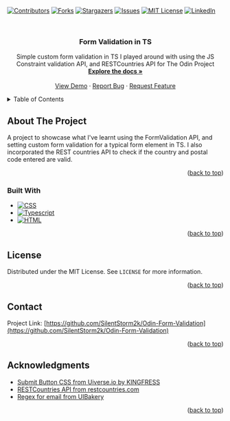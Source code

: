 <!-- Copyright notice for this README.md template -->

<!-- MIT License

Copyright (c) 2021 Othneil Drew

Permission is hereby granted, free of charge, to any person obtaining a copy
of this software and associated documentation files (the "Software"), to deal
in the Software without restriction, including without limitation the rights
to use, copy, modify, merge, publish, distribute, sublicense, and/or sell
copies of the Software, and to permit persons to whom the Software is
furnished to do so, subject to the following conditions:

The above copyright notice and this permission notice shall be included in all
copies or substantial portions of the Software.

THE SOFTWARE IS PROVIDED "AS IS", WITHOUT WARRANTY OF ANY KIND, EXPRESS OR
IMPLIED, INCLUDING BUT NOT LIMITED TO THE WARRANTIES OF MERCHANTABILITY,
FITNESS FOR A PARTICULAR PURPOSE AND NONINFRINGEMENT. IN NO EVENT SHALL THE
AUTHORS OR COPYRIGHT HOLDERS BE LIABLE FOR ANY CLAIM, DAMAGES OR OTHER
LIABILITY, WHETHER IN AN ACTION OF CONTRACT, TORT OR OTHERWISE, ARISING FROM,
OUT OF OR IN CONNECTION WITH THE SOFTWARE OR THE USE OR OTHER DEALINGS IN THE
SOFTWARE. -->

<a name="readme-top"></a>

<!-- PROJECT SHIELDS -->
<!--
*** I'm using markdown "reference style" links for readability.
*** Reference links are enclosed in brackets [ ] instead of parentheses ( ).
*** See the bottom of this document for the declaration of the reference variables
*** for contributors-url, forks-url, etc. This is an optional, concise syntax you may use.
*** https://www.markdownguide.org/basic-syntax/#reference-style-links
-->

[![Contributors][contributors-shield]][contributors-url]
[![Forks][forks-shield]][forks-url]
[![Stargazers][stars-shield]][stars-url]
[![Issues][issues-shield]][issues-url]
[![MIT License][license-shield]][license-url]
[![LinkedIn][linkedin-shield]][linkedin-url]

<!-- PROJECT LOGO -->
<br />
<div align="center">
  <!-- <a href="https://github.com/SilentStorm2k/Odin-Form-Validation">
    <img src="logo.png" alt="Logo" width="80" height="80">
  </a> -->

<h3 align="center">Form Validation in TS</h3>

  <p align="center">
    Simple custom form validation in TS I played around with using the JS Constraint validation API, and RESTCountries API for The Odin Project
    <br />
    <a href="https://github.com/SilentStorm2k/Odin-Form-Validation"><strong>Explore the docs »</strong></a>
    <br />
    <br />
    <a href="https://SilentStorm2k.github.io/Odin-Form-Validation">View Demo</a>
    ·
    <a href="https://github.com/SilentStorm2k/Odin-Form-Validation/issues">Report Bug</a>
    ·
    <a href="https://github.com/SilentStorm2k/Odin-Form-Validation/issues">Request Feature</a>
  </p>
</div>

<!-- TABLE OF CONTENTS -->
<details>
  <summary>Table of Contents</summary>
  <ol>
    <li>
      <a href="#about-the-project">About The Project</a>
      <ul>
        <li><a href="#built-with">Built With</a></li>
      </ul>
    </li>
    <li><a href="#license">License</a></li>
    <li><a href="#contact">Contact</a></li>
    <li><a href="#acknowledgments">Acknowledgments</a></li>
  </ol>
</details>

<!-- ABOUT THE PROJECT -->

## About The Project

A project to showcase what I've learnt using the FormValidation API, and setting custom form validation for a typical form element in TS. I also incorporated the REST countries API to check if the country and postal code entered are valid.

<p align="right">(<a href="#readme-top">back to top</a>)</p>

### Built With

- [![CSS][CSS-shield]][CSS-url]
- [![Typescript][Typescript-shield]][Typescript-url]
- [![HTML][HTML-shield]][HTML-url]

<p align="right">(<a href="#readme-top">back to top</a>)</p>

## License

Distributed under the MIT License. See `LICENSE` for more information.

<p align="right">(<a href="#readme-top">back to top</a>)</p>

<!-- CONTACT -->

## Contact

Project Link: [https://github.com/SilentStorm2k/Odin-Form-Validation](https://github.com/SilentStorm2k/Odin-Form-Validation)

<p align="right">(<a href="#readme-top">back to top</a>)</p>

<!-- ACKNOWLEDGMENTS -->

## Acknowledgments

- [Submit Button CSS from Uiverse.io by KINGFRESS](https://uiverse.io/KINGFRESS/purple-kangaroo-17)
- [RESTCountries API from restcountries.com](https://restcountries.com/)
- [Regex for email from UIBakery](https://uibakery.io/regex-library/email)

<p align="right">(<a href="#readme-top">back to top</a>)</p>

<!-- MARKDOWN LINKS & IMAGES -->
<!-- https://www.markdownguide.org/basic-syntax/#reference-style-links -->

[contributors-shield]: https://img.shields.io/github/contributors/SilentStorm2k/Odin-Form-Validation.svg?style=for-the-badge
[contributors-url]: https://github.com/SilentStorm2k/Odin-Form-Validation/graphs/contributors
[forks-shield]: https://img.shields.io/github/forks/SilentStorm2k/Odin-Form-Validation.svg?style=for-the-badge
[forks-url]: https://github.com/SilentStorm2k/Odin-Form-Validation/network/members
[stars-shield]: https://img.shields.io/github/stars/SilentStorm2k/Odin-Form-Validation.svg?style=for-the-badge
[stars-url]: https://github.com/SilentStorm2k/Odin-Form-Validation/stargazers
[issues-shield]: https://img.shields.io/github/issues/SilentStorm2k/Odin-Form-Validation.svg?style=for-the-badge
[issues-url]: https://github.com/SilentStorm2k/Odin-Form-Validation/issues
[license-shield]: https://img.shields.io/github/license/SilentStorm2k/Odin-Form-Validation.svg?style=for-the-badge
[license-url]: https://github.com/SilentStorm2k/Odin-Form-Validation/blob/master/LICENSE
[linkedin-shield]: https://img.shields.io/badge/-LinkedIn-black.svg?style=for-the-badge&logo=linkedin&colorB=555
[linkedin-url]: https://linkedin.com/in/linkedin_username
[product-screenshot]: images/screenshot.png
[Next.js]: https://img.shields.io/badge/next.js-000000?style=for-the-badge&logo=nextdotjs&logoColor=white
[Next-url]: https://nextjs.org/
[React.js]: https://img.shields.io/badge/React-20232A?style=for-the-badge&logo=react&logoColor=61DAFB
[React-url]: https://reactjs.org/
[Vue.js]: https://img.shields.io/badge/Vue.js-35495E?style=for-the-badge&logo=vuedotjs&logoColor=4FC08D
[Vue-url]: https://vuejs.org/
[Angular.io]: https://img.shields.io/badge/Angular-DD0031?style=for-the-badge&logo=angular&logoColor=white
[Angular-url]: https://angular.io/
[Svelte.dev]: https://img.shields.io/badge/Svelte-4A4A55?style=for-the-badge&logo=svelte&logoColor=FF3E00
[Svelte-url]: https://svelte.dev/
[Laravel.com]: https://img.shields.io/badge/Laravel-FF2D20?style=for-the-badge&logo=laravel&logoColor=white
[Laravel-url]: https://laravel.com
[Bootstrap.com]: https://img.shields.io/badge/Bootstrap-563D7C?style=for-the-badge&logo=bootstrap&logoColor=white
[Bootstrap-url]: https://getbootstrap.com
[JQuery.com]: https://img.shields.io/badge/jQuery-0769AD?style=for-the-badge&logo=jquery&logoColor=white
[JQuery-url]: https://jquery.com
[Typescript-url]: https://www.typescriptlang.org/
[Typescript-shield]: https://shields.io/badge/TypeScript-3178C6?logo=TypeScript&logoColor=FFF&style=flat-square
[CSS-url]: https://developer.mozilla.org/en-US/docs/Learn_web_development/Core/Styling_basics
[CSS-shield]: https://img.shields.io/badge/CSS-239120?&style=for-the-badge&logo=css3&logoColor=white
[HTML-url]: https://developer.mozilla.org/en-US/docs/Web/HTML
[HTML-shield]: https://img.shields.io/badge/HTML-239120?style=for-the-badge&logo=html5&logoColor=white
